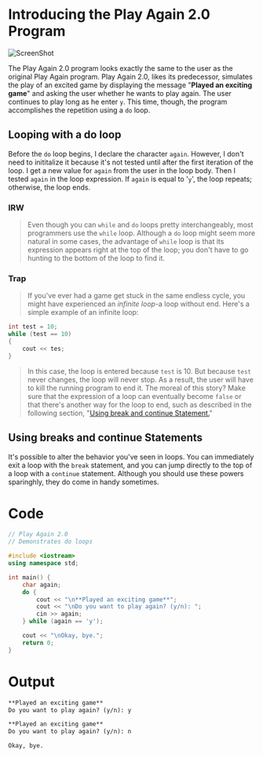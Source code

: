 # Introducing the Play Again 2.0 Program

![ScreenShot](../../../web/Beginning_Cpp_Through_Game_Programming/Image_092.gif)

The Play Again 2.0 program looks exactly the same to the user as the original Play Again program. Play Again 2.0, likes its predecessor, simulates the play of an excited game by displaying the message "**Played an exciting game**" and asking the user whether he wants to play again. The user continues to play long as he enter `y`. This time, though, the program accomplishes the repetition using a `do` loop.

## Looping with a do loop

Before the `do` loop begins, I declare the character `again`. However, I don't need to inititalize it because it's not tested until after the first iteration of the loop. I get a new value for `again` from the user in the loop body. Then I tested `again` in the loop expression. If `again` is equal to '`y`', the loop repeats; otherwise, the loop ends.

### IRW
> Even though you can `while` and `do` loops pretty interchangeably, most programmers use the `while` loop. Although a `do` loop might seem more natural in some cases, the advantage of `while` loop is that its expression appears right at the top of the loop; you don't have to go hunting to the bottom of the loop to find it.

### Trap 
> If you've ever had a game get stuck in the same endless cycle, you might have experienced an *infinite loop*-a loop without end. Here's a simple example of an infinite loop:
```cpp
int test = 10;
while (test == 10)
{
    cout << tes;
}
```
> In this case, the loop is entered because `test` is 10. But because `test` never changes, the loop will never stop. As a result, the user will have to kill the running program to end it. The moreal of this story? Make sure that the expression of a loop can eventually become `false` or that there's another way for the loop to end, such as described in the following section, "[Using break and continue Statement.](#using-breaks-and-continue-statements)"

## Using breaks and continue Statements

It's possible to alter the behavior you've seen in loops. You can immediately exit a loop with the `break` statement, and you can jump directly to the top of a loop with a `continue` statement. Although you should use these powers sparinghly, they do come in handy sometimes.

# Code
```cpp
// Play Again 2.0
// Demonstrates do loops

#include <iostream>
using namespace std;

int main() {
	char again;
	do {
		cout << "\n**Played an exciting game**";
		cout << "\nDo you want to play again? (y/n): ";
		cin >> again;
	} while (again == 'y');

	cout << "\nOkay, bye.";
	return 0;
}
```

# Output
```txt
**Played an exciting game**
Do you want to play again? (y/n): y

**Played an exciting game**
Do you want to play again? (y/n): n

Okay, bye.
```